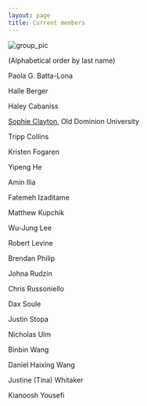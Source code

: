 ```yaml
---
layout: page
title: Current members
---
```



![group_pic](img/201905_group_pic.JPG)


(Alphabetical order by last name)

Paola G. Batta-Lona

Halle Berger

Haley Cabaniss

[Sophie Clayton](mailto:sclayton@odu.edu), Old Dominion University

Tripp Collins

Kristen Fogaren

Yipeng He

Amin Ilia

Fatemeh Izaditame

Matthew Kupchik

Wu-Jung Lee

Robert Levine

Brendan Philip

Johna Rudzin

Chris Russoniello

Dax Soule

Justin Stopa

Nicholas Ulm

Binbin Wang

Daniel Haixing Wang

Justine (Tina) Whitaker

Kianoosh Yousefi
